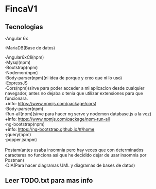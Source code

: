 # FincaV1

## Tecnologias
·Angular 6x

·MariaDB(Base de datos)

·Angular6xCli(npm) <br />
·Mysql(npm) <br />
·Bootstrap(npm) <br />
·Nodemon(npm) <br />
·Body-parser(npm)(ni idea de porque y creo que ni lo uso) <br />
·ExpressJS <br />
·Cors(npm)(sirve para poder acceder a mi aplicacion desde cualquier navegador, antes no dejaba
o tenia que utilizar extensiones para que funcionara.<br />
+info: https://www.npmjs.com/package/cors) <br />
·Body-parser(npm)<br />
·Run-all(npm)(sirve para hacer ng serve y nodemon database.js a la vez)<br />
+info: https://www.npmjs.com/package/npm-run-all<br />
·ng-bootstrap(npm)<br />
+info: https://ng-bootstrap.github.io/#/home<br />
·jquery(npm)<br />
·popper.js(npm)<br />
<br />
Postam(antes usaba insomnia pero hay veces que con determinados caracteres no funciona asi 
que he decidido dejar de usar insomnia por Postman)
<br />
·DIA(Para hacer diagramas UML y diagramas de bases de datos)
<br />


## Leer TODO.txt para mas info